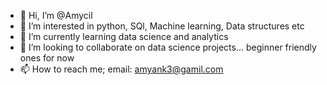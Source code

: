 - 👋 Hi, I’m @Amycil
- 👀 I’m interested in python, SQl, Machine learning, Data structures etc
- 🌱 I’m currently learning data science and analytics
- 💞️ I’m looking to collaborate on data science projects... beginner friendly ones for now
- 📫 How to reach me; email: amyank3@gamil.com

<!---
Amycil/Amycil is a ✨ special ✨ repository because its `README.md` (this file) appears on your GitHub profile.
You can click the Preview link to take a look at your changes.
--->
